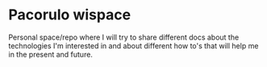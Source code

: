 # Pacorulo wispace
Personal space/repo where I will try to share different docs about the technologies I'm interested in and about different how to's that will help me in the present and future.
